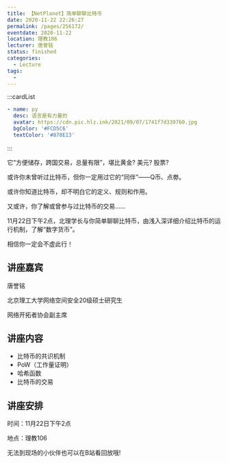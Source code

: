 ```yaml
---
title: 【NetPlanet】简单聊聊比特币
date: 2020-11-22 22:26:27
permalink: /pages/256172/
eventdate: 2020-11-22
location: 理教106
lecturer: 唐誉铭
status: finished
categories:
  - Lecture
tags:
  - 
---
```


:::cardList
```yaml
- name: py
  desc: 语言是有力量的
  avatar: https://cdn.pic.hlz.ink/2021/09/07/1741f7d339760.jpg
  bgColor: '#FCD5C6'
  textColor: '#870E13'
```
:::


它“方便储存，跨国交易，总量有限”，堪比黄金? 美元? 股票?

或许你未曾听过比特币，但你一定用过它的“同伴”——Q币、点劵。

或许你知道比特币，却不明白它的定义、规则和作用。

又或许，你了解或曾参与过比特币的交易……

<!-- more -->

11月22日下午2点，北理学长与你简单聊聊比特币，由浅入深详细介绍比特币的运行机制，了解“数字货币”。

相信你一定会不虚此行！

## 讲座嘉宾

唐誉铭

北京理工大学网络空间安全20级硕士研究生

网络开拓者协会副主席

## 讲座内容

- 比特币的共识机制
- PoW（工作量证明）
- 哈希函数
- 比特币的交易

## 讲座安排

时间：11月22日下午2点

地点：理教106

无法到现场的小伙伴也可以在B站看回放哦!
